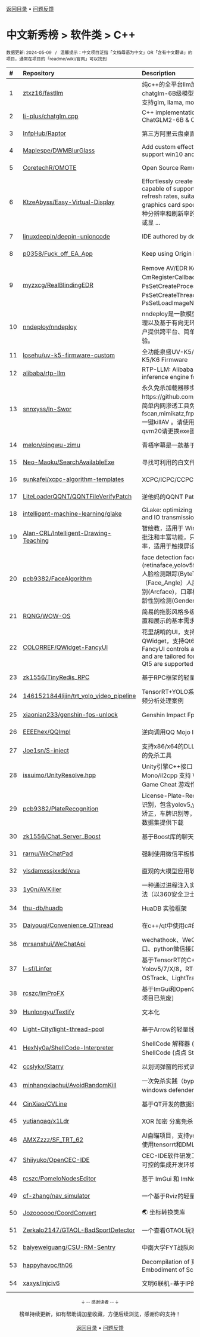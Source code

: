 <a href="https://github.com/GrowingGit/GitHub-Chinese-Top-Charts#github中文排行榜">返回目录</a> • <a href="/content/docs/feedback.md">问题反馈</a>

# 中文新秀榜 > 软件类 > C++
<sub>数据更新: 2024-05-09&nbsp;&nbsp;&nbsp;/&nbsp;&nbsp;&nbsp;温馨提示：中文项目泛指「文档母语为中文」OR「含有中文翻译」的项目，通常在项目的「readme/wiki/官网」可以找到</sub>

|#|Repository|Description|Stars|Updated|Created|
|:-|:-|:-|:-|:-|:-|
|1|[ztxz16/fastllm](https://github.com/ztxz16/fastllm)|纯c++的全平台llm加速库，支持python调用，chatglm-6B级模型单卡可达10000+token / s，支持glm, llama, moss基座，手机端流畅运行|3077|2024-05-08|2023-05-13|
|2|[li-plus/chatglm.cpp](https://github.com/li-plus/chatglm.cpp)|C++ implementation of ChatGLM-6B & ChatGLM2-6B & ChatGLM3 & more LLMs|2617|2024-04-29|2023-05-23|
|3|[InfpHub/Raptor](https://github.com/InfpHub/Raptor)|第三方阿里云盘桌面应用客户端|1484|2024-04-12|2024-02-12|
|4|[Maplespe/DWMBlurGlass](https://github.com/Maplespe/DWMBlurGlass)|Add custom effect to global system title bar, support win10 and win11.|1274|2024-05-06|2024-01-14|
|5|[CoretechR/OMOTE](https://github.com/CoretechR/OMOTE)|Open Source Remote Using ESP32 and LVGL|969|2024-04-27|2023-06-18|
|6|[KtzeAbyss/Easy-Virtual-Display](https://github.com/KtzeAbyss/Easy-Virtual-Display)|Effortlessly create virtual displays in Windows, capable of supporting various resolutions and refresh rates, suitable for remote control or graphics card spoofing.在win中轻松创建支持多种分辨率和刷新率的虚拟显示器，可用于远程控制或显 ...|935|2024-03-15|2023-09-17|
|7|[linuxdeepin/deepin-unioncode](https://github.com/linuxdeepin/deepin-unioncode)|IDE authored by deepin|822|2024-05-08|2023-06-29|
|8|[p0358/Fuck_off_EA_App](https://github.com/p0358/Fuck_off_EA_App)|Keep using Origin instead of EA App|703|2024-04-16|2023-06-23|
|9|[myzxcg/RealBlindingEDR](https://github.com/myzxcg/RealBlindingEDR)|Remove AV/EDR Kernel ObRegisterCallbacks、CmRegisterCallback、MiniFilter Callback、PsSetCreateProcessNotifyRoutine Callback、PsSetCreateThreadNotifyRoutine Callback、PsSetLoadImageNotifyRoutine Callback...|676|2024-03-27|2023-10-28|
|10|[nndeploy/nndeploy](https://github.com/nndeploy/nndeploy)|nndeploy是一款模型端到端部署框架。以多端推理以及基于有向无环图模型部署为基础，致力为用户提供跨平台、简单易用、高性能的模型部署体验。|480|2024-05-08|2023-08-08|
|11|[losehu/uv-k5-firmware-custom](https://github.com/losehu/uv-k5-firmware-custom)|全功能泉盛UV-K5/K6固件 Quansheng UV-K5/K6 Firmware|384|2024-05-01|2023-11-30|
|12|[alibaba/rtp-llm](https://github.com/alibaba/rtp-llm)|RTP-LLM: Alibaba's high-performance LLM inference engine for diverse applications.|375|2024-04-30|2023-12-27|
|13|[snnxyss/In-Swor](https://github.com/snnxyss/In-Swor)|永久免杀加载器移步另一个项目https://github.com/snnxyss/new_in_swor 一个简单内网渗透工具免杀 目前免杀fscan,mimikatz,frp,elevationstation,bypassuac, 一键killAV 。请使用In-Swor(x64版本)360报毒qvm20请更换exe图标资源。|372|2023-12-21|2023-08-04|
|14|[melon/qingwu-zimu](https://github.com/melon/qingwu-zimu)|青梧字幕是一款基于whisper的AI字幕提取工具|365|2024-03-14|2024-02-27|
|15|[Neo-Maoku/SearchAvailableExe](https://github.com/Neo-Maoku/SearchAvailableExe)|寻找可利用的白文件|336|2024-04-16|2024-03-05|
|16|[sunkafei/xcpc-algorithm-templates](https://github.com/sunkafei/xcpc-algorithm-templates)|XCPC/ICPC/CCPC 算法模板|306|2024-03-29|2023-07-12|
|17|[LiteLoaderQQNT/QQNTFileVerifyPatch](https://github.com/LiteLoaderQQNT/QQNTFileVerifyPatch)|逆他妈的QQNT Patch文件检测|265|2024-05-06|2023-12-12|
|18|[intelligent-machine-learning/glake](https://github.com/intelligent-machine-learning/glake)|GLake: optimizing GPU memory management and IO transmission.|258|2024-03-31|2023-06-06|
|19|[Alan-CRL/Intelligent-Drawing-Teaching](https://github.com/Alan-CRL/Intelligent-Drawing-Teaching)|智绘教，适用于 Windows 的屏幕批注工具，高效批注和丰富功能，只为尽可能地提高课堂教学效率，适用于触摸屏设备和PC端。|229|2024-05-08|2023-09-20|
|20|[pcb9382/FaceAlgorithm](https://github.com/pcb9382/FaceAlgorithm)|face detection   face recognition包含人脸检测(retinaface,yolov5face,yolov7face,yolov8face),人脸检测跟踪(ByteTracker)，人脸角度计算（Face_Angle）人脸矫正(Face_Aligner)，人脸识别(Arcface)，口罩检测(MaskRecognitiion)，年龄性别检测(Gender_age)，静默 ...|225|2024-03-04|2023-06-13|
|21|[RQNG/WOW-OS](https://github.com/RQNG/WOW-OS)|简易的拖影风格多级菜单系统，满足小设备功能设置和展示的基本需求|202|2024-03-07|2023-08-27|
|22|[COLORREF/QWidget-FancyUI](https://github.com/COLORREF/QWidget-FancyUI)|花里胡哨的UI，支持c++和PySide6，使用QWidget，支持Qt6，部分支持Qt5。The FancyUI controls are built in c++ and PySide6 and are tailored for Qt widgets. Qt6 and some Qt5 are supported|183|2024-04-29|2023-08-30|
|23|[zk1556/TinyRedis_RPC](https://github.com/zk1556/TinyRedis_RPC)|基于RPC框架的轻量级Redis|170|2024-04-10|2024-03-23|
|24|[1461521844lijin/trt_yolo_video_pipeline](https://github.com/1461521844lijin/trt_yolo_video_pipeline)|TensorRT+YOLO系列的 多路 多卡 多实例 并行视频分析处理案例|169|2024-04-25|2023-06-18|
|25|[xiaonian233/genshin-fps-unlock](https://github.com/xiaonian233/genshin-fps-unlock)|Genshin Impact Fps Unlock 原神帧率解锁|159|2024-04-28|2023-05-25|
|26|[EEEEhex/QQImpl](https://github.com/EEEEhex/QQImpl)|逆向调用QQ Mojo IPC与WeChat XPlugin|152|2024-01-19|2023-09-08|
|27|[Joe1sn/S-inject](https://github.com/Joe1sn/S-inject)|支持x86/x64的DLL和Shellcode 的Windows注入的免杀工具|149|2024-04-01|2024-02-05|
|28|[issuimo/UnityResolve.hpp](https://github.com/issuimo/UnityResolve.hpp)|Unity引擎C++接口   Unity Engine C++ API   Mono/il2cpp   支持 Windows, Android, Linux   Game Cheat   游戏作弊|147|2024-04-29|2023-11-18|
|29|[pcb9382/PlateRecognition](https://github.com/pcb9382/PlateRecognition)|License-Plate-Recognition 支持12种车牌检测识别，包含yolov5,yolov7,yolov8车牌检测，车牌矫正，车牌识别等，准确率高达99.5% 还有车牌数据集提供下载|127|2024-03-04|2023-09-06|
|30|[zk1556/Chat_Server_Boost](https://github.com/zk1556/Chat_Server_Boost)|基于Boost库的聊天服务器|120|2024-03-25|2024-03-24|
|31|[rarnu/WeChatPad](https://github.com/rarnu/WeChatPad)|强制使用微信平板模式|119|2023-11-29|2023-11-07|
|32|[ylsdamxssjxxdd/eva](https://github.com/ylsdamxssjxxdd/eva)|直观的大模型应用软件: 机体|109|2024-05-06|2024-02-25|
|33|[1y0n/AVKiller](https://github.com/1y0n/AVKiller)|一种通过进程注入实现强制关闭部分杀软进程的方法（以360安全卫士和360杀毒为例）|94|2023-12-26|2023-12-19|
|34|[thu-db/huadb](https://github.com/thu-db/huadb)|HuaDB 实验框架|89|2024-04-01|2023-08-06|
|35|[Daiyouqi/Convenience_QThread](https://github.com/Daiyouqi/Convenience_QThread)|在c++/qt中使用c#的async/await语法糖|85|2024-03-19|2024-01-21|
|36|[mrsanshui/WeChatApi](https://github.com/mrsanshui/WeChatApi)|wechathook、WeChatApi、微信Api、微信接口、python微信接口、java微信Api|83|2024-03-09|2023-06-25|
|37|[l-sf/Linfer](https://github.com/l-sf/Linfer)|基于TensorRT的C++高性能推理库，YOLOPv2，Yolov5/7/X/8，RT-DETR，单目标跟踪OSTrack、LightTrack。|82|2024-01-18|2023-07-14|
|38|[rcszc/ImProFX](https://github.com/rcszc/ImProFX)|基于ImGui和OpenGL的桌面GUI开发框架 [很遗憾项目已荒废]|77|2024-03-22|2023-11-02|
|39|[Hunlongyu/Textify](https://github.com/Hunlongyu/Textify)|文本化|74|2023-11-11|2023-10-09|
|40|[Light-City/light-thread-pool](https://github.com/Light-City/light-thread-pool)|基于Arrow的轻量线程池|74|2024-04-03|2023-07-14|
|41|[HexNy0a/ShellCode-Interpreter](https://github.com/HexNy0a/ShellCode-Interpreter)|ShellCode 解释器 (样例)，无可执行权限加载 ShellCode (点点 Star，非常感谢!)|67|2024-03-10|2024-02-06|
|42|[ccslykx/Starry](https://github.com/ccslykx/Starry)|以划词弹窗的形式调用其他软件的命令行指令。|65|2023-11-21|2023-05-10|
|43|[minhangxiaohui/AvoidRandomKill](https://github.com/minhangxiaohui/AvoidRandomKill)|一次免杀实践（bypass 360、huorong、windows defender、kaspersky、）|62|2023-12-26|2023-12-08|
|44|[CinXiao/CVLine](https://github.com/CinXiao/CVLine)|基于QT开发的数据计算和图像处理的小工具|57|2024-01-19|2023-10-28|
|45|[yutianqaq/x1Ldr](https://github.com/yutianqaq/x1Ldr)|XOR 加密 分离免杀|55|2023-12-15|2023-11-30|
|46|[AMXZzzz/SF_TRT_62](https://github.com/AMXZzzz/SF_TRT_62)|AI自瞄项目，支持yolov5,yolov7,yolov8,yolox ，使用tensorrt和DML|55|2024-01-10|2023-08-03|
|47|[Shiiyuko/OpenCEC-IDE](https://github.com/Shiiyuko/OpenCEC-IDE)|CEC-IDE软件研发工具,适配国产操作系统、自主可控的集成开发环境工具|53|2023-11-19|2023-08-25|
|48|[rcszc/PomeloNodesEditor](https://github.com/rcszc/PomeloNodesEditor)|基于 ImGui 和 ImNodes 改进的节点编辑器.|52|2024-01-01|2023-07-17|
|49|[cf-zhang/nav_simulator](https://github.com/cf-zhang/nav_simulator)|一个基于Rviz的轻量级ROS导航仿真器|49|2023-12-05|2023-07-18|
|50|[Jozoooooo/CoordConvert](https://github.com/Jozoooooo/CoordConvert)|🌏 坐标转换类库|48|2023-12-29|2023-12-29|
|51|[Zerkalo2147/GTAOL-BadSportDetector](https://github.com/Zerkalo2147/GTAOL-BadSportDetector)|一个查看GTAOL玩家恶意值的工具|42|2023-12-14|2023-12-01|
|52|[baiyeweiguang/CSU-RM-Sentry](https://github.com/baiyeweiguang/CSU-RM-Sentry)|中南大学FYT战队RM哨兵机器人上位机算法|42|2023-12-27|2023-10-13|
|53|[happyhavoc/th06](https://github.com/happyhavoc/th06)|Decompilation of 東方紅魔郷　～ the Embodiment of Scarlet Devil (1.02h)|36|2024-01-22|2023-08-20|
|54|[xaxys/injciv6](https://github.com/xaxys/injciv6)|文明6联机-基于IP的游戏发现|35|2024-01-24|2024-01-14|

<div align="center">
    <p><sub>↓ -- 感谢读者 -- ↓</sub></p>
    榜单持续更新，如有帮助请加星收藏，方便后续浏览，感谢你的支持！
</div>

<br/>

<div align="center"><a href="https://github.com/GrowingGit/GitHub-Chinese-Top-Charts#github中文排行榜">返回目录</a> • <a href="/content/docs/feedback.md">问题反馈</a></div>
